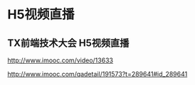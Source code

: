 # H5视频直播  






## TX前端技术大会 H5视频直播  

http://www.imooc.com/video/13633  

http://www.imooc.com/qadetail/191573?t=289641#id_289641  














